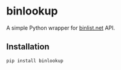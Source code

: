 # binlookup

A simple Python wrapper for [binlist.net](https://binlist.net) API.

## Installation
```bash
pip install binlookup

